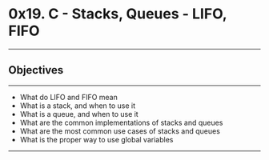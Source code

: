 # 0x19. C - Stacks, Queues - LIFO, FIFO
---
## Objectives
---
* What do LIFO and FIFO mean
* What is a stack, and when to use it
* What is a queue, and when to use it
* What are the common implementations of stacks and queues
* What are the most common use cases of stacks and queues
* What is the proper way to use global variables
---
